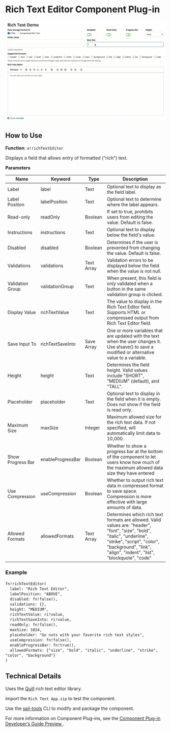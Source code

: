 # Rich Text Editor Component Plug-in

![screencast](screencast.gif)

## How to Use

**Function**: `a!richTextEditor`

Displays a field that allows entry of formatted ("rich") text.

**Parameters**

| **Name**          | **Keyword**       | **Type**   | **Description**                                                                                                                                                                                                               |
| ----------------- | ----------------- | ---------- | ----------------------------------------------------------------------------------------------------------------------------------------------------------------------------------------------------------------------------- |
| Label             | label             | Text       | Optional text to display as the field label.                                                                                                                                                                                  |
| Label Position    | labelPosition     | Text       | Optional text to determine where the label appears.                                                                                                                                                                           |
| Read-only         | readOnly          | Boolean    | If set to true, prohibits users from editing the value. Default is false.                                                                                                                                                     |
| Instructions      | instructions      | Text       | Optional text to display below the field's value.                                                                                                                                                                             |
| Disabled          | disabled          | Boolean    | Determines if the user is prevented from changing the value. Default is false.                                                                                                                                                |
| Validations       | validations       | Text Array | Validation errors to be displayed below the field when the value is not null.                                                                                                                                                 |
| Validation Group  | validationGroup   | Text       | When present, this field is only validated when a button in the same validation group is clicked.                                                                                                                             |
| Display Value     | richTextValue     | Text       | The value to display in the Rich Text Editor field. Supports HTML or compressed output from Rich Text Editor field.                                                                                                           |
| Save Input To     | richTextSaveInto  | Save Array | One or more variables that are updated with the text when the user changes it. Use a!save() to save a modified or alternative value to a variable.                                                                            |
| Height            | height            | Text       | Determines the field height. Valid values include "SHORT", "MEDIUM" (default), and "TALL".                                                                                                                                    |
| Placeholder       | placeholder       | Text       | Optional text to display in the field when it is empty. Does not show if the field is read only.                                                                                                                              |
| Maximum Size      | maxSize           | Integer    | Maximum allowed size for the rich text data. If not specified, will automatically limit data to 10,000.                                                                                                                       |
| Show Progress Bar | enableProgressBar | Boolean    | Whether to show a progress bar at the bottom of the component to let users know how much of the maximum allowed data size they have entered                                                                                   |
| Use Compression   | useCompression    | Boolean    | Whether to output rich text data in compressed format to save space. Compression is more effective with large amounts of data.                                                                                                |
| Allowed Formats | allowedFormats  | Text Array | Determines which rich text formats are allowed. Valid values are: "header", "font", "size", "bold", "italic", "underline", "strike", "script", "color", "background", "link", "align", "indent", "list", "blockquote", "code" |

### Example

```
fn!richTextEditor(
  label: "Rich Text Editor",
  labelPosition: "ABOVE",
  disabled: fn!false(),
  validations: {},
  height: "MEDIUM",
  richTextValue: ri!value,
  richTextSaveInto: ri!value,
  readOnly: fn!false(),
  maxSize: 1024,
  placeholder: "Go nuts with your favorite rich text styles",
  useCompression: fn!false(),
  enableProgressBar: fn!true(),
  allowedFormats: {"size", "bold", "italic", "underline", "strike", "color", "background"}
)
```

## Technical Details

Uses the [Quill](https://quilljs.com/) rich text editor library.

Import the `Rich Text App.zip` to test the component.

Use the [sail-tools](https://www.npmjs.com/package/sail-tools) CLI to modify and package the component.

For more information on Component Plug-ins, see the [Component Plug-in Developer’s Guide Preview
](https://docs.google.com/document/d/1QWYZUWb-gG1I5AKeRF6saKUaLwUk2mIndQ6zkGZaU4o/edit#).
